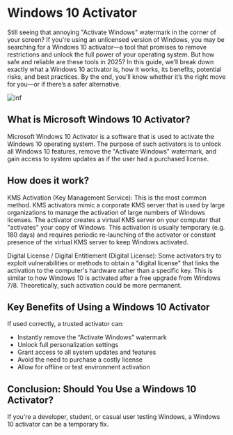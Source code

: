 # Windows 10 Activator
Still seeing that annoying "Activate Windows" watermark in the corner of your screen? If you're using an unlicensed version of Windows, you may be searching for a Windows 10 activator—a tool that promises to remove restrictions and unlock the full power of your operating system. But how safe and reliable are these tools in 2025?
In this guide, we’ll break down exactly what a Windows 10 activator is, how it works, its benefits, potential risks, and best practices. By the end, you’ll know whether it’s the right move for you—or if there’s a safer alternative.


![inf](https://github.com/user-attachments/assets/487fa4e2-fb80-496c-bf0f-54dc6df89535)

## What is Microsoft Windows 10 Activator?

Microsoft Windows 10 Activator is a software that is used to activate the Windows 10 operating system. The purpose of such activators is to unlock all Windows 10 features, remove the "Activate Windows" watermark, and gain access to system updates as if the user had a purchased license.
## How does it work?
KMS Activation (Key Management Service): This is the most common method. KMS activators mimic a corporate KMS server that is used by large organizations to manage the activation of large numbers of Windows licenses. The activator creates a virtual KMS server on your computer that "activates" your copy of Windows. This activation is usually temporary (e.g. 180 days) and requires periodic re-launching of the activator or constant presence of the virtual KMS server to keep Windows activated.

Digital License / Digital Entitlement (Digital License): Some activators try to exploit vulnerabilities or methods to obtain a "digital license" that links the activation to the computer's hardware rather than a specific key. This is similar to how Windows 10 is activated after a free upgrade from Windows 7/8. Theoretically, such activation could be more permanent.
## Key Benefits of Using a Windows 10 Activator
If used correctly, a trusted activator can:
- Instantly remove the “Activate Windows” watermark
- Unlock full personalization settings
- Grant access to all system updates and features
-  Avoid the need to purchase a costly license
- Allow for offline or test environment activation
## Conclusion: Should You Use a Windows 10 Activator?
If you're a developer, student, or casual user testing Windows, a Windows 10 activator can be a temporary fix. 
